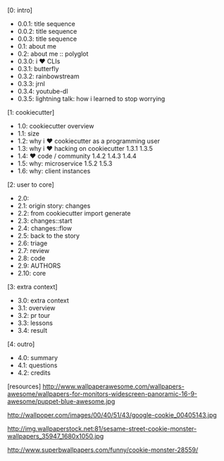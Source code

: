 [0: intro]
- 0.0.1: title sequence
- 0.0.2: title sequence
- 0.0.3: title sequence
- 0.1: about me
- 0.2: about me :: polyglot
- 0.3.0: i :heart: CLIs
- 0.3.1: butterfly
- 0.3.2: rainbowstream
- 0.3.3: jrnl
- 0.3.4: youtube-dl
- 0.3.5: lightning talk: how i learned to stop worrying

[1: cookiecutter]
- 1.0: cookiecutter overview
- 1.1: size
- 1.2: why i :heart: cookiecutter as a programming user
- 1.3: why i :heart: hacking on cookiecutter
1.3.1 
1.3.5
- 1.4: :heart: code / community
1.4.2
1.4.3
1.4.4
- 1.5: why: microservice
1.5.2
1.5.3
- 1.6: why: client instances

[2: user to core]
- 2.0: 
- 2.1: origin story: changes
- 2.2: from cookiecutter import generate 
- 2.3: changes::start
- 2.4: changes::flow
- 2.5: back to the story
- 2.6: triage
- 2.7: review
- 2.8: code
- 2.9: AUTHORS
- 2.10: core

[3: extra context]
- 3.0: extra context
- 3.1: overview
- 3.2: pr tour
- 3.3: lessons
- 3.4: result

[4: outro]
- 4.0: summary
- 4.1: questions
- 4.2: credits


[resources]
http://www.wallpaperawesome.com/wallpapers-awesome/wallpapers-for-monitors-widescreen-panoramic-16-9-awesome/puppet-blue-awesome.jpg

http://wallpoper.com/images/00/40/51/43/google-cookie_00405143.jpg

http://img.wallpaperstock.net:81/sesame-street-cookie-monster-wallpapers_35947_1680x1050.jpg

http://www.superbwallpapers.com/funny/cookie-monster-28559/
